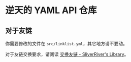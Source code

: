 # 逆天的 YAML API 仓库

## 对于友链

你需要修改的文件在 `src/linklist.yml`，其它地方请不要动。

对于友链交换要求，请阅读 [交换友链 - SliverRiver's Library](https://library.gxres.net/links/exchange)。
